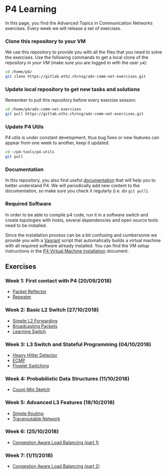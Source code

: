 # P4 Learning

In this page, you find the Advanced Topics in Communication Networks exercises.
Every week we will release a set of exercises.

### Clone this repository to your VM

We use this repository to provide you with all the files that you need to solve the exercises. Use the following commands to get a local clone of the repository _in your VM_ (make sure you are logged in with the user `p4`):

```bash
cd /home/p4/
git clone https://gitlab.ethz.ch/nsg/adv-comm-net-exercises.git
```

### Update local repository to get new tasks and solutions

Remember to pull this repository before every exercise session:

```bash
cd /home/p4/adv-comm-net-exercises
git pull https://gitlab.ethz.ch/nsg/adv-comm-net-exercises.git
```

### Update P4 Utils

P4 utils is under constant development, thus bug fixes or new features can appear from one week to another, keep it updated.

```bash
cd ~/p4-tools/p4-utils
git pull
```

### Documentation

In this repository, you also find useful [documentation](./documentation) that will help you to better understand P4.
We will periodically add new content to the documentation, so make sure you check it regularly (i.e. do `git pull`).

### Required Software

In order to be able to compile p4 code, run it in a software switch and
create topologies with hosts, several dependencies and open source tools need
to be installed.

Since the installation process can be a bit
confusing and cumbersome we provide you with a [Vagrant](https://www.vagrantup.com/intro/index.html)
script that automatically builds a virtual machine with all required software already installed. You can find the VM setup
instructions in the [P4 Virtual Machine Installation](vm/README.md) document.

## Exercises

### Week 1: First contact with P4 (20/09/2018)

 * [Packet Reflector](./exercises/01-Reflector)
 * [Repeater](./exercises/02-Repeater)

### Week 2: Basic L2 Switch (27/10/2018)

 * [Simple L2 Forwarding](./exercises/03-L2_Basic_forwarding)
 * [Broadcasting Packets](./exercises/03-L2_Flooding)
 * [Learning Switch](./exercises/04-L2_Learning)

### Week 3: L3 Switch and Stateful Programming (04/10/2018)

 * [Heavy Hitter Detector](./exercises/06-Heavy_Hitter_Detector)
 * [ECMP](./exercises/05-ECMP)
 * [Flowlet Switching](./exercises/05-Flowlet_Switching)

### Week 4:  Probabilistic Data Structures (11/10/2018)

 * [Count-Min Sketch](../exercises/07-Count-Min-Sketch)

### Week 5: Advanced L3 Features (18/10/2018)

 * [Simple Routing](./exercises/08-Simple_Routing)
 * [Traceroutable Network](./exercises/09-Traceroutable)

### Week 6: (25/10/2018)

 * [Congestion Aware Load Balancing (part 1)](./exercises/10-Congestion_Aware_Load_Balancing)

### Week 7: (1/11/2018)

 * [Congestion Aware Load Balancing (part 2)](./exercises/10-Congestion_Aware_Load_Balancing)